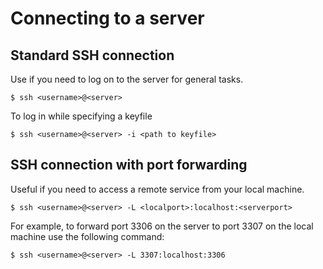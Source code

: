 # Connecting to a server

## Standard SSH connection
Use if you need to log on to the server for general tasks.

```
$ ssh <username>@<server>
```
To log in while specifying a keyfile
```
$ ssh <username>@<server> -i <path to keyfile>
```

## SSH connection with port forwarding
Useful if you need to access a remote service from your local machine. 

```
$ ssh <username>@<server> -L <localport>:localhost:<serverport>
```

For example, to forward port 3306 on the server to port 3307 on the local machine use the following command:

```
$ ssh <username>@<server> -L 3307:localhost:3306
```